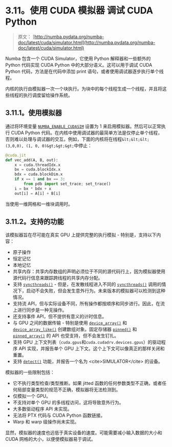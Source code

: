 # 3.11。使用 CUDA 模拟器  调试 CUDA Python

> 原文： [http://numba.pydata.org/numba-doc/latest/cuda/simulator.html](http://numba.pydata.org/numba-doc/latest/cuda/simulator.html)

Numba 包含一个 CUDA Simulator，它使用 Python 解释器和一些额外的 Python 代码实现 CUDA Python 中的大部分语义。这可以用于调试 CUDA Python 代码，方法是在代码中添加 print 语句，或者使用调试器逐步执行单个线程。

内核的执行由模拟器一次一个块执行。为块中的每个线程生成一个线程，并且将这些线程的执行调度留给操作系统。

## 3.11.1。使用模拟器

通过将环境变量 [`NUMBA_ENABLE_CUDASIM`](../reference/envvars.html#envvar-NUMBA_ENABLE_CUDASIM) 设置为 1 来启用模拟器。然后可以正常执行 CUDA Python 代码。在内核中使用调试器的最简单方法是仅停止单个线程，否则难以处理与调试器的交互。例如，下面的内核将在线程`&lt;&lt;&lt;(3,0,0), (1, 0, 0)&gt;&gt;&gt;`中停止：

```py
@cuda.jit
def vec_add(A, B, out):
    x = cuda.threadIdx.x
    bx = cuda.blockIdx.x
    bdx = cuda.blockDim.x
    if x == 1 and bx == 3:
        from pdb import set_trace; set_trace()
    i = bx * bdx + x
    out[i] = A[i] + B[i]

```

当使用一维网格和一维块调用时。

## 3.11.2。支持的功能

该模拟器旨在尽可能在真实 GPU 上提供完整的执行模拟 - 特别是，支持以下内容：

*   原子操作
*   恒定记忆
*   本地记忆
*   共享内存：共享内存数组的声明必须位于不同的源代码行上，因为模拟器使用源代码行信息来跟踪跨线程的共享内存分配。
*   支持 [`syncthreads()`](../cuda-reference/kernel.html#numba.cuda.syncthreads "numba.cuda.syncthreads") - 但是，在发散线程进入不同的 [`syncthreads()`](../cuda-reference/kernel.html#numba.cuda.syncthreads "numba.cuda.syncthreads") 调用的情况下，启动不会失败，但会发生意外行为。未来版本的模拟器可以检测到这种情况。
*   支持流 API，但与实际设备不同，所有操作都按顺序和同步进行。因此，在流上进行同步是一种无操作。
*   还支持事件 API，但不提供有意义的计时信息。
*   与 GPU 之间的数据传输 - 特别是使用 [`device_array()`](../cuda-reference/memory.html#numba.cuda.device_array "numba.cuda.device_array") 和 [`device_array_like()`](../cuda-reference/memory.html#numba.cuda.device_array_like "numba.cuda.device_array_like") 创建数组对象。固定存储器 [`pinned()`](../cuda-reference/memory.html#numba.cuda.pinned "numba.cuda.pinned") 和 [`pinned_array()`](../cuda-reference/memory.html#numba.cuda.pinned_array "numba.cuda.pinned_array") 的 API 也受支持，但不会发生钉扎。
*   支持 GPU 上下文列表（`cuda.gpus`和`cuda.cudadrv.devices.gpus`）的驱动程序 API 实现，并报告单个 GPU 上下文。这个上下文可以像真正的那样关闭和重置。
*   支持 [`detect()`](../cuda-reference/host.html#numba.cuda.detect "numba.cuda.detect") 功能，并报告一个名为 &lt;cite&gt;SIMULATOR&lt;/cite&gt; 的设备。

模拟器的一些限制包括：

*   它不执行类型检查/类型推断。如果 jitted 函数的任何参数类型不正确，或者任何局部变量类型的规范不正确，模拟器将无法检测到。
*   仅模拟一个 GPU。
*   不支持对单个 GPU 的多线程访问，这将导致意外行为。
*   大多数驱动程序 API 未实现。
*   无法将 PTX 代码与 CUDA Python 函数链接。
*   Warp 和 warp 级操作尚未实现。

显然，模拟器的速度也远低于真实设备的速度。可能需要减小输入数据的大小和 CUDA 网格的大小，以便使模拟器易于调试。